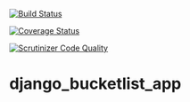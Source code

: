 [![Build Status](https://travis-ci.org/andela-cdike/django_bucketlist_app.svg?branch=develop)](https://travis-ci.org/andela-cdike/django_bucketlist_app)

[![Coverage Status](https://coveralls.io/repos/github/andela-cdike/django_bucketlist_app/badge.svg?branch=develop)](https://coveralls.io/github/andela-cdike/django_bucketlist_app?branch=develop)

[![Scrutinizer Code Quality](https://scrutinizer-ci.com/g/andela-cdike/django_bucketlist_app/badges/quality-score.png?b=develop)](https://scrutinizer-ci.com/g/andela-cdike/django_bucketlist_app/?branch=develop)

# django_bucketlist_app